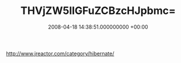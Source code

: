 ﻿---
layout: post
title: !binary |-
  THVjZW5lIGFuZCBzcHJpbmc=
wordpress_id: 17
wordpress_url: !binary |-
  aHR0cDovL2phbWVzYW5kY2xhcmUubmV0L2xpZmUvP3A9MTc=
date: 2008-04-18 14:38:51.000000000 +00:00
---
http://www.jreactor.com/category/hibernate/
